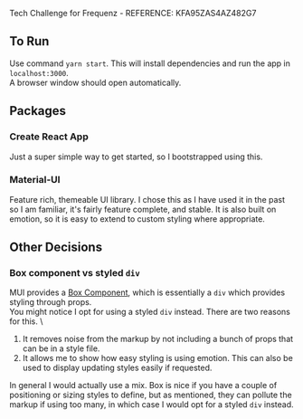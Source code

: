 Tech Challenge for Frequenz - REFERENCE: KFA95ZAS4AZ482G7

## To Run

Use command `yarn start`. This will install dependencies and run the app in `localhost:3000`. \
A browser window should open automatically.

## Packages

### Create React App

Just a super simple way to get started, so I bootstrapped using this.

### Material-UI

Feature rich, themeable UI library. I chose this as I have used it in the past so I am familiar, it's fairly feature complete, and stable.
It is also built on emotion, so it is easy to extend to custom styling where appropriate.

## Other Decisions

### Box component vs styled `div`

MUI provides a [Box Component](http://www.google.com), which is essentially a `div` which provides styling through props. \
You might notice I opt for using a styled `div` instead. There are two reasons for this. \

1. It removes noise from the markup by not including a bunch of props that can be in a style file.
2. It allows me to show how easy styling is using emotion. This can also be used to display updating styles easily if requested.

In general I would actually use a mix. Box is nice if you have a couple of positioning or sizing styles to define, but as mentioned, they can pollute the markup if using too many, in which case I would opt for a styled `div` instead.
